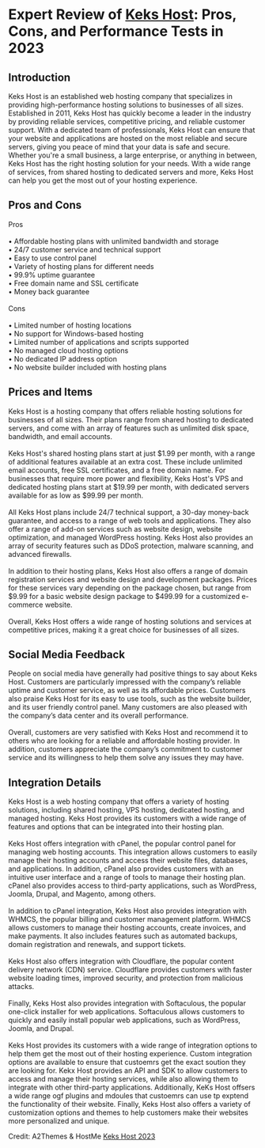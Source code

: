 <h1>Expert Review of <a href="https://a2themes.com/keks-host-reviews">Keks Host</a>: Pros, Cons, and Performance Tests in 2023</h1>
<h2>Introduction</h2>
Keks Host is an established web hosting company that specializes in providing high-performance hosting solutions to businesses of all sizes. Established in 2011, Keks Host has quickly become a leader in the industry by providing reliable services, competitive pricing, and reliable customer support. With a dedicated team of professionals, Keks Host can ensure that your website and applications are hosted on the most reliable and secure servers, giving you peace of mind that your data is safe and secure. Whether you're a small business, a large enterprise, or anything in between, Keks Host has the right hosting solution for your needs. With a wide range of services, from shared hosting to dedicated servers and more, Keks Host can help you get the most out of your hosting experience.
<h2>Pros and Cons</h2>
Pros<br><br>• Affordable hosting plans with unlimited bandwidth and storage<br>• 24/7 customer service and technical support<br>• Easy to use control panel<br>• Variety of hosting plans for different needs<br>• 99.9% uptime guarantee<br>• Free domain name and SSL certificate<br>• Money back guarantee<br><br>Cons<br><br>• Limited number of hosting locations<br>• No support for Windows-based hosting<br>• Limited number of applications and scripts supported<br>• No managed cloud hosting options<br>• No dedicated IP address option<br>• No website builder included with hosting plans
<h2>Prices and Items</h2>
Keks Host is a hosting company that offers reliable hosting solutions for businesses of all sizes. Their plans range from shared hosting to dedicated servers, and come with an array of features such as unlimited disk space, bandwidth, and email accounts.<br><br>Keks Host's shared hosting plans start at just $1.99 per month, with a range of additional features available at an extra cost. These include unlimited email accounts, free SSL certificates, and a free domain name. For businesses that require more power and flexibility, Keks Host's VPS and dedicated hosting plans start at $19.99 per month, with dedicated servers available for as low as $99.99 per month.<br><br>All Keks Host plans include 24/7 technical support, a 30-day money-back guarantee, and access to a range of web tools and applications. They also offer a range of add-on services such as website design, website optimization, and managed WordPress hosting. Keks Host also provides an array of security features such as DDoS protection, malware scanning, and advanced firewalls.<br><br>In addition to their hosting plans, Keks Host also offers a range of domain registration services and website design and development packages. Prices for these services vary depending on the package chosen, but range from $9.99 for a basic website design package to $499.99 for a customized e-commerce website. <br><br>Overall, Keks Host offers a wide range of hosting solutions and services at competitive prices, making it a great choice for businesses of all sizes.
<h2>Social Media Feedback</h2>
People on social media have generally had positive things to say about Keks Host. Customers are particularly impressed with the company’s reliable uptime and customer service, as well as its affordable prices. Customers also praise Keks Host for its easy to use tools, such as the website builder, and its user friendly control panel. Many customers are also pleased with the company’s data center and its overall performance.<br><br>Overall, customers are very satisfied with Keks Host and recommend it to others who are looking for a reliable and affordable hosting provider. In addition, customers appreciate the company’s commitment to customer service and its willingness to help them solve any issues they may have.
<h2>Integration Details</h2>
Keks Host is a web hosting company that offers a variety of hosting solutions, including shared hosting, VPS hosting, dedicated hosting, and managed hosting. Keks Host provides its customers with a wide range of features and options that can be integrated into their hosting plan.<br><br>Keks Host offers integration with cPanel, the popular control panel for managing web hosting accounts. This integration allows customers to easily manage their hosting accounts and access their website files, databases, and applications. In addition, cPanel also provides customers with an intuitive user interface and a range of tools to manage their hosting plan. cPanel also provides access to third-party applications, such as WordPress, Joomla, Drupal, and Magento, among others.<br><br>In addition to cPanel integration, Keks Host also provides integration with WHMCS, the popular billing and customer management platform. WHMCS allows customers to manage their hosting accounts, create invoices, and make payments. It also includes features such as automated backups, domain registration and renewals, and support tickets.<br><br>Keks Host also offers integration with Cloudflare, the popular content delivery network (CDN) service. Cloudflare provides customers with faster website loading times, improved security, and protection from malicious attacks.<br><br>Finally, Keks Host also provides integration with Softaculous, the popular one-click installer for web applications. Softaculous allows customers to quickly and easily install popular web applications, such as WordPress, Joomla, and Drupal.<br><br>Keks Host provides its customers with a wide range of integration options to help them get the most out of their hosting experience. Custom integration options are available to ensure that custoemrs get the exact soution they are looking for. Kekx Host provides an API and SDK to allow customers to access and manage their hosting services, while also allowing them to integrate with other third-party applications. Additionally, KeKs Host offsers a wide range ogf plugins and mdoules that custoemrs can use tp exptend the functionality of their website. Finally, Keks Host also offers a variety of customization options and themes to help customers make their websites more personalized and unique.
<p>Credit: A2Themes & HostMe <a href="https://a2themes.com/keks-host-reviews">Keks Host 2023</a></p>